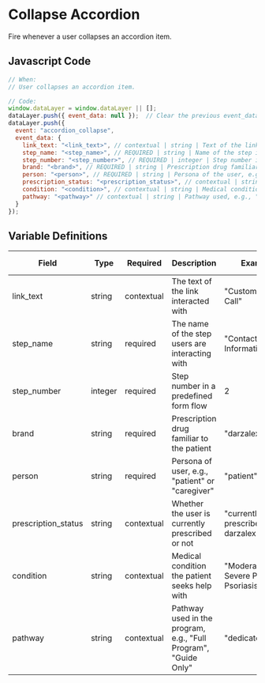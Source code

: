 # Collapse Accordion

Fire whenever a user collapses an accordion item.

## Javascript Code

```js
// When:
// User collapses an accordion item.

// Code:
window.dataLayer = window.dataLayer || [];
dataLayer.push({ event_data: null });  // Clear the previous event_data object.
dataLayer.push({
  event: "accordion_collapse",
  event_data: {
    link_text: "<link_text>", // contextual | string | Text of the link interacted with, e.g., "Customize Your Call"
    step_name: "<step_name>", // REQUIRED | string | Name of the step in the form flow, e.g., "Contact Information"
    step_number: "<step_number>", // REQUIRED | integer | Step number in the form flow, e.g., 2
    brand: "<brand>", // REQUIRED | string | Prescription drug familiar to the patient, e.g., "darzalex"
    person: "<person>", // REQUIRED | string | Persona of the user, e.g., "patient" or "caregiver"
    prescription_status: "<prescription_status>", // contextual | string | Prescription status, e.g., "currently prescribed darzalex"
    condition: "<condition>", // contextual | string | Medical condition, e.g., "Moderate to Severe Plaque Psoriasis"
    pathway: "<pathway>" // contextual | string | Pathway used, e.g., "dedicatedGuide"
  }
});
```

## Variable Definitions

| Field               | Type    | Required | Description                                                    | Example                                | Pattern | Min Length | Max Length | Minimum | Maximum | Multiple Of |
|---------------------|---------|----------|----------------------------------------------------------------|----------------------------------------|---------|------------|------------|---------|---------|-------------|
| link_text           | string  | contextual | The text of the link interacted with                           | "Customize Your Call"                  |         |            |            |         |         |             |
| step_name           | string  | required | The name of the step users are interacting with                | "Contact Information"                  |         |            |            |         |         |             |
| step_number         | integer | required | Step number in a predefined form flow                          | 2                                      |         |            |            | 1       |         |             |
| brand               | string  | required | Prescription drug familiar to the patient                      | "darzalex"                             |         |            |            |         |         |             |
| person              | string  | required | Persona of user, e.g., "patient" or "caregiver"                | "patient"                              |         |            |            |         |         |             |
| prescription_status | string  | contextual | Whether the user is currently prescribed or not                | "currently prescribed darzalex"        |         |            |            |         |         |             |
| condition           | string  | contextual | Medical condition the patient seeks help with                  | "Moderate to Severe Plaque Psoriasis"  |         |            |            |         |         |             |
| pathway             | string  | contextual | Pathway used in the program, e.g., "Full Program", "Guide Only"| "dedicatedGuide"                       |         |            |            |         |         |             |
